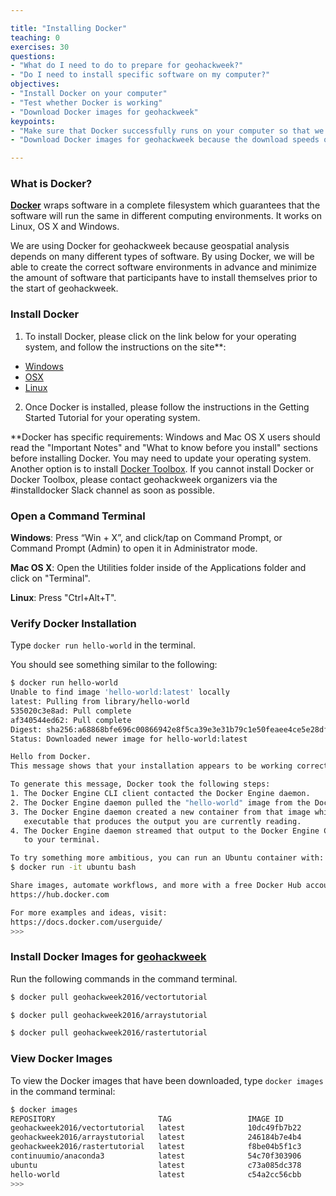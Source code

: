 ```yaml
---

title: "Installing Docker"
teaching: 0
exercises: 30
questions:
- "What do I need to do to prepare for geohackweek?"
- "Do I need to install specific software on my computer?"
objectives:
- "Install Docker on your computer"
- "Test whether Docker is working"
- "Download Docker images for geohackweek"
keypoints:
- "Make sure that Docker successfully runs on your computer so that we can trouble-shoot issues before the start of geohackweek."
- "Download Docker images for geohackweek because the download speeds over wireless are slow especially when 40+ people are trying to download simultaneously."

---
```


### What is Docker?
 [**Docker**](https://www.docker.com/) wraps software in a complete filesystem which guarantees that the software will run the same in different computing environments.  It works on Linux, OS X and Windows.

 We are using Docker for geohackweek because geospatial analysis depends on many different types of software.  By using Docker, we will be able to create the correct software environments in advance and minimize the amount of software that participants have to install themselves prior to the start of geohackweek.

### Install Docker

1. To install Docker, please click on the link below for your operating system, and follow the instructions on the site**:
  - [Windows](https://docs.docker.com/docker-for-windows/)
  - [OSX](https://docs.docker.com/docker-for-mac/)
  - [Linux](https://docs.docker.com/engine/getstarted/)
2. Once Docker is installed, please follow the instructions in the Getting Started Tutorial for your operating system.

**Docker has specific requirements: Windows and Mac OS X users should read the "Important Notes" and "What to know before you install" sections before installing Docker.  You may need to update your operating system.  Another option is to install [Docker Toolbox](https://www.docker.com/products/docker-toolbox). If you cannot install Docker or Docker Toolbox, please contact geohackweek organizers via the #installdocker Slack channel as soon as possible.

### Open a Command Terminal

**Windows**:
Press “Win + X”, and click/tap on Command Prompt, or Command Prompt (Admin) to open it in Administrator mode.

**Mac OS X**:
Open the Utilities folder inside of the Applications folder and click on "Terminal".

**Linux**:
Press "Ctrl+Alt+T".

### Verify Docker Installation

Type <code>docker run hello-world</code> in the terminal.

You should see something similar to the following:

```bash
$ docker run hello-world
Unable to find image 'hello-world:latest' locally
latest: Pulling from library/hello-world
535020c3e8ad: Pull complete
af340544ed62: Pull complete
Digest: sha256:a68868bfe696c00866942e8f5ca39e3e31b79c1e50feaee4ce5e28df2f051d5c
Status: Downloaded newer image for hello-world:latest

Hello from Docker.
This message shows that your installation appears to be working correctly.

To generate this message, Docker took the following steps:
1. The Docker Engine CLI client contacted the Docker Engine daemon.
2. The Docker Engine daemon pulled the "hello-world" image from the Docker Hub.
3. The Docker Engine daemon created a new container from that image which runs the
   executable that produces the output you are currently reading.
4. The Docker Engine daemon streamed that output to the Docker Engine CLI client, which sent it
   to your terminal.

To try something more ambitious, you can run an Ubuntu container with:
$ docker run -it ubuntu bash

Share images, automate workflows, and more with a free Docker Hub account:
https://hub.docker.com

For more examples and ideas, visit:
https://docs.docker.com/userguide/
>>>
```

### Install Docker Images for [geohackweek](https://hub.docker.com/u/geohackweek2016/dashboard/)

Run the following commands in the command terminal.

```bash
$ docker pull geohackweek2016/vectortutorial
```

```bash
$ docker pull geohackweek2016/arraystutorial
```

```bash
$ docker pull geohackweek2016/rastertutorial
```

### View Docker Images

To view the Docker images that have been downloaded, type <code>docker images</code> in the command terminal:

```bash
$ docker images
REPOSITORY                       TAG                 IMAGE ID            CREATED             SIZE
geohackweek2016/vectortutorial   latest              10dc49fb7b22        11 days ago         3.658 GB
geohackweek2016/arraystutorial   latest              246184b7e4b4        13 days ago         2.658 GB
geohackweek2016/rastertutorial   latest              f8be04b5f1c3        13 days ago         2.905 GB
continuumio/anaconda3            latest              54c70f303906        2 weeks ago         2.128 GB
ubuntu                           latest              c73a085dc378        3 weeks ago         127.1 MB
hello-world                      latest              c54a2cc56cbb        3 months ago        1.848 kB
>>>
```
